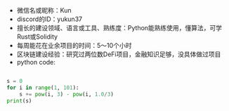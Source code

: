 * 微信名或昵称：Kun
* discord的ID：yukun37
* 擅长的建设领域、语言或工具、熟练度：Python能熟练使用，懂算法，可学Rust或Solidity
* 每周能花在业余项目的时间：5～10个小时
* 区块链建设经验：研究过两位数DeFi项目，金融知识足够，没具体做过项目
* python code:

```python

s = 0
for i in range(1, 101):
	s += pow(i, 3) - pow(i, 1.0/3)
print(s)
```
